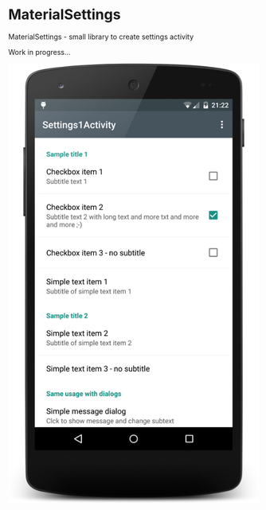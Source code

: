 # MaterialSettings
MaterialSettings - small library to create settings activity

Work in progress...

![Nexus 9 preview](/screens/nex_5_device.png)